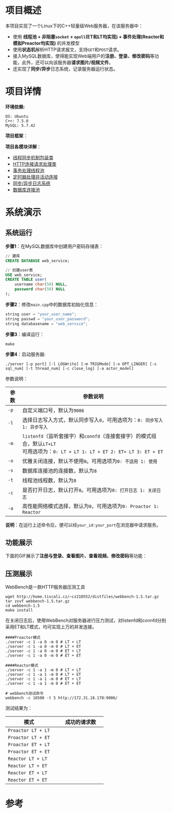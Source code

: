 # 项目概述

本项目实现了一个Linux下的C++轻量级Web服务器，在该服务器中：

- 使用 **线程池 + 非阻塞`socket` + `epoll`(ET和LT均实现) + 事件处理(Reactor和模拟Proactor均实现)** 的并发模型
- 使用**状态机**解析HTTP请求报文，支持`GET`和`POST`请求。
- 接入MySQL数据库，使得能实现Web端用户的**注册、登录、修改密码**等功能，此外，还可以向该服务器**请求图片/视频文件**。
- 还实现了**同步/异步**日志系统，记录服务器运行状态。

# 项目详情

**环境依赖:**

```shell
OS: Ubuntu
C++: 7.5.0
MySQL: 5.7.42
```

**项目框架**：



**项目各模块详解**：

- [线程同步机制包装类](./lock/readme.md)
- [HTTP连接请求处理类](./http_conn/readme.md)
- [事务处理线程池](./thread_pool/readme.md)
- [定时器处理非活动连接](./timer/readme.md)
- [同步/异步日志系统](./log/readme.md)
- [数据库连接池](./db/readme.md)



# 系统演示

## 系统运行

**步骤1**：在MySQL数据库中创建用户密码存储表：

```sql
// 建库
CREATE DATABASE web_service;

// 创建user表
USE web_service;
CREATE TABLE user(
    username char(50) NULL,
    password char(50) NULL
);
```

**步骤2**：修改`main.cpp`中的数据库初始化信息：

```c++
string user = "your_user_name";
string passwd = "your_user_password";
string databasename = "web_service";
```

**步骤3**：编译运行：

```shell
make
```

**步骤4**：启动服务器:

```shell
./server [-p port] [-l LOGWrite] [-m TRIGMode] [-o OPT_LINGER] [-s sql_num] [-t thread_num] [-c close_log] [-a actor_model]
```

参数说明：

| 参数 | 参数说明                                                     |
| ---- | ------------------------------------------------------------ |
| `-p` | 自定义端口号，默认为`9006`                                   |
| `-l` | 选择日志写入方式，默认同步写入`0`，可用选项为：`0: 同步写入 1: 异步写入` |
| `-m` | `listenfd`（监听套接字）和`connfd`（连接套接字）的模式组合，默认`LT+LT`<br>可用选项为：`0: LT + LT 1: LT + ET 2: ET+ LT 3: ET + ET` |
| `-o` | 优雅关闭连接，默认不使用`0`。可用选项为`0: 不适用 1: 使用`   |
| `-s` | 数据库连接池的连接数，默认为`8`                              |
| `-t` | 线程池线程数，默认为`8`                                      |
| `-c` | 是否打开日志，默认打开`0`。可用选项为`0: 打开日志 1: 关闭日志` |
| `-a` | 高性能网络模式选择，默认为`0`，可用选项为`0: Proactor 1: Reactor` |

**说明**：在运行上述命令后，便可以经`your_id:your_port`在浏览器中请求服务。

## 功能展示

下面的GIF展示了**注册与登录、查看图片、查看视频、修改密码**等功能：



## 压测展示

WebBench是一款HTTP服务器压测工具

```shell
wget http://home.tiscali.cz/~cz210552/distfiles/webbench-1.5.tar.gz
tar zxvf webbench-1.5.tar.gz
cd webbench-1.5
make install
```

在关闭日志后，使用WebBench对服务器进行压力测试，对listenfd和connfd分别采用ET和LT模式，均可实现上万的并发连接。

```shell
####Proactor模式
./server -c 1 -a 0 -m 0 # LT + LT
./server -c 1 -a 0 -m 0 # LT + ET
./server -c 1 -a 0 -m 0 # ET + LT
./server -c 1 -a 0 -m 0 # ET + ET

####Reactor模式
./server -c 1 -a 1 -m 0 # LT + LT
./server -c 1 -a 1 -m 0 # LT + ET
./server -c 1 -a 1 -m 0 # ET + LT
./server -c 1 -a 1 -m 0 # ET + ET

# webbench测试命令
webbench -c 10500 -t 5 http://172.31.18.178:9006/
```

测试结果为：

| 模式               |      |      | 成功的请求数 |      |
| ------------------ | ---- | ---- | ------------ | ---- |
| `Proactor LT + LT` |      |      |              |      |
| `Proactor LT + ET` |      |      |              |      |
| `Proactor ET + LT` |      |      |              |      |
| `Proactor ET + ET` |      |      |              |      |
| `Reactor LT + LT`  |      |      |              |      |
| `Reactor LT + ET`  |      |      |              |      |
| `Reactor ET + LT`  |      |      |              |      |
| `Reactor ET + ET`  |      |      |              |      |



# 参考

